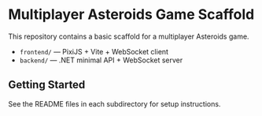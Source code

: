 # Multiplayer Asteroids Game Scaffold

This repository contains a basic scaffold for a multiplayer Asteroids game.

- `frontend/` — PixiJS + Vite + WebSocket client
- `backend/` — .NET minimal API + WebSocket server

## Getting Started

See the README files in each subdirectory for setup instructions.

